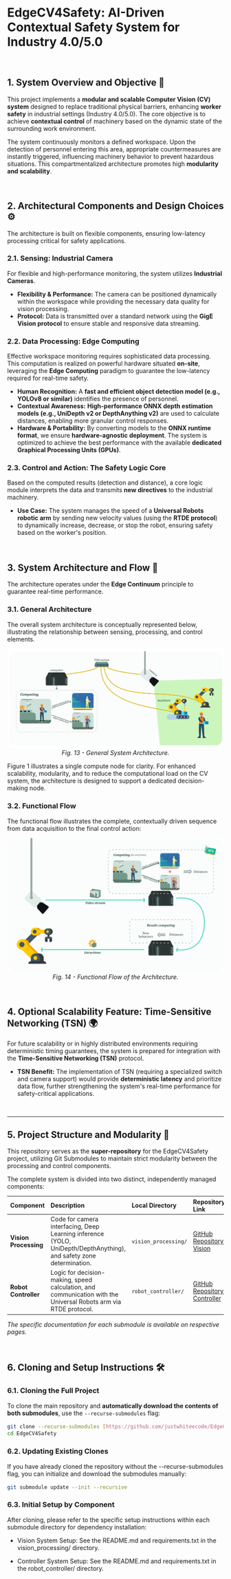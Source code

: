 # EdgeCV4Safety: AI-Driven Contextual Safety System for Industry 4.0/5.0

<br>

## 1. System Overview and Objective 🎯

This project implements a **modular and scalable Computer Vision (CV) system** designed to replace traditional physical barriers, enhancing **worker safety** in industrial settings (Industry 4.0/5.0). The core objective is to achieve **contextual control** of machinery based on the dynamic state of the surrounding work environment.

The system continuously monitors a defined workspace. Upon the detection of personnel entering this area, appropriate countermeasures are instantly triggered, influencing machinery behavior to prevent hazardous situations. This compartmentalized architecture promotes high **modularity and scalability**.


<br>

## 2. Architectural Components and Design Choices ️️⚙

The architecture is built on flexible components, ensuring low-latency processing critical for safety applications.

### 2.1. Sensing: Industrial Camera

For flexible and high-performance monitoring, the system utilizes **Industrial Cameras**.

* **Flexibility & Performance:** The camera can be positioned dynamically within the workspace while providing the necessary data quality for vision processing.
* **Protocol:** Data is transmitted over a standard network using the **GigE Vision protocol** to ensure stable and responsive data streaming.

### 2.2. Data Processing: Edge Computing

Effective workspace monitoring requires sophisticated data processing. This computation is realized on powerful hardware situated **on-site**, leveraging the **Edge Computing** paradigm to guarantee the low-latency required for real-time safety.

* **Human Recognition:** A **fast and efficient object detection model (e.g., YOLOv8 or similar)** identifies the presence of personnel.
* **Contextual Awareness:** **High-performance ONNX depth estimation models (e.g., UniDepth v2 or DepthAnything v2)** are used to calculate distances, enabling more granular control responses.
* **Hardware & Portability:** By converting models to the **ONNX runtime format**, we ensure **hardware-agnostic deployment**. The system is optimized to achieve the best performance with the available **dedicated Graphical Processing Units (GPUs)**.

### 2.3. Control and Action: The Safety Logic Core

Based on the computed results (detection and distance), a core logic module interprets the data and transmits **new directives** to the industrial machinery.

* **Use Case:** The system manages the speed of a **Universal Robots robotic arm** by sending new velocity values (using the **RTDE protocol**) to dynamically increase, decrease, or stop the robot, ensuring safety based on the worker's position.


<br>

## 3. System Architecture and Flow 📐

The architecture operates under the **Edge Continuum** principle to guarantee real-time performance.

### 3.1. General Architecture

The overall system architecture is conceptually represented below, illustrating the relationship between sensing, processing, and control elements.

<p align="center">
  <img src="assets/general_architecture.png" alt="General System Architecture Diagram"/>
  <br>
  <i>Fig. 13 - General System Architecture.</i>
</p>
Figure 1 illustrates a single compute node for clarity. For enhanced scalability, modularity, and to reduce the computational load on the CV system, the architecture is designed to support a dedicated decision-making node.

### 3.2. Functional Flow

The functional flow illustrates the complete, contextually driven sequence from data acquisition to the final control action:

<p align="center">
  <img src="assets/flow_pipeline.png" alt="Functional Flow Pipeline"/>
  <br>
  <i>Fig. 14 - Functional Flow of the Architecture.</i>
</p>



<br>

## 4. Optional Scalability Feature: Time-Sensitive Networking (TSN) 🌍

For future scalability or in highly distributed environments requiring deterministic timing guarantees, the system is prepared for integration with the **Time-Sensitive Networking (TSN)** protocol.

* **TSN Benefit:** The implementation of TSN (requiring a specialized switch and camera support) would provide **deterministic latency** and prioritize data flow, further strengthening the system's real-time performance for safety-critical applications.

<br>

***
## 5. Project Structure and Modularity 📂

This repository serves as the **super-repository** for the EdgeCV4Safety project, utilizing Git Submodules to maintain strict modularity between the processing and control components.

The complete system is divided into two distinct, independently managed components:

| Component | Description | Local Directory | Repository Link |
| :--- | :--- | :--- | :--- |
| **Vision Processing** | Code for camera interfacing, Deep Learning inference (YOLO, UniDepth/DepthAnything), and safety zone determination. | `vision_processing/` | [GitHub Repository: Vision](https://github.com/justwhiteecode/EdgeCV4Safety-Vision) |
| **Robot Controller** | Logic for decision-making, speed calculation, and communication with the Universal Robots arm via RTDE protocol. | `robot_controller/` | [GitHub Repository: Controller](https://github.com/justwhiteecode/EdgeCV4Safety-Controller) |

*The specific documentation for each submodule is available on respective pages.*

<br>

## 6. Cloning and Setup Instructions 🛠

### 6.1. Cloning the Full Project

To clone the main repository and **automatically download the contents of both submodules**, use the `--recurse-submodules` flag:

```bash
git clone --recurse-submodules [https://github.com/justwhiteecode/EdgeCV4Safety.git](https://github.com/justwhiteecode/EdgeCV4Safety.git)
cd EdgeCV4Safety
```

### 6.2. Updating Existing Clones
If you have already cloned the repository without the --recurse-submodules flag, you can initialize and download the submodules manually:

```bash
git submodule update --init --recursive
```

### 6.3. Initial Setup by Component

After cloning, please refer to the specific setup instructions within each submodule directory for dependency installation:

* Vision System Setup: See the README.md and requirements.txt in the vision_processing/ directory.

* Controller System Setup: See the README.md and requirements.txt in the robot_controller/ directory.
